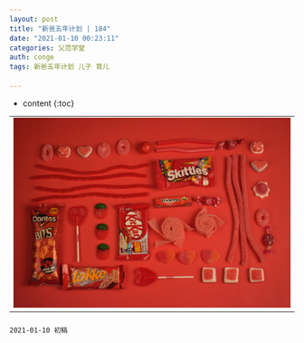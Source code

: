 ```yaml
---
layout: post
title: "新爸五年计划 | 184"
date: "2021-01-10 00:23:11"
categories: 父范学堂
auth: conge
tags: 新爸五年计划 儿子 育儿

---
```

* content
{:toc}


||
|----|
| ![candies](../assets/images/父范学堂/candy.jpg)|

### 




```
2021-01-10 初稿
```

